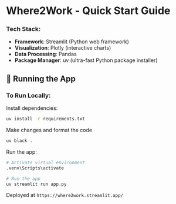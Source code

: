 # Where2Work - Quick Start Guide

### Tech Stack:
- **Framework**: Streamlit (Python web framework)
- **Visualization**: Plotly (interactive charts)
- **Data Processing**: Pandas
- **Package Manager**: uv (ultra-fast Python package installer)

## 🚀 Running the App

### To Run Locally:

Install dependencies:
```bash
uv install -r requirements.txt
```

Make changes and format the code

```bash
uv black .
```

Run the app:

```bash
# Activate virtual environment
.venv\Scripts\activate

# Run the app
uv streamlit run app.py
```
Deployed at `https://where2work.streamlit.app/`